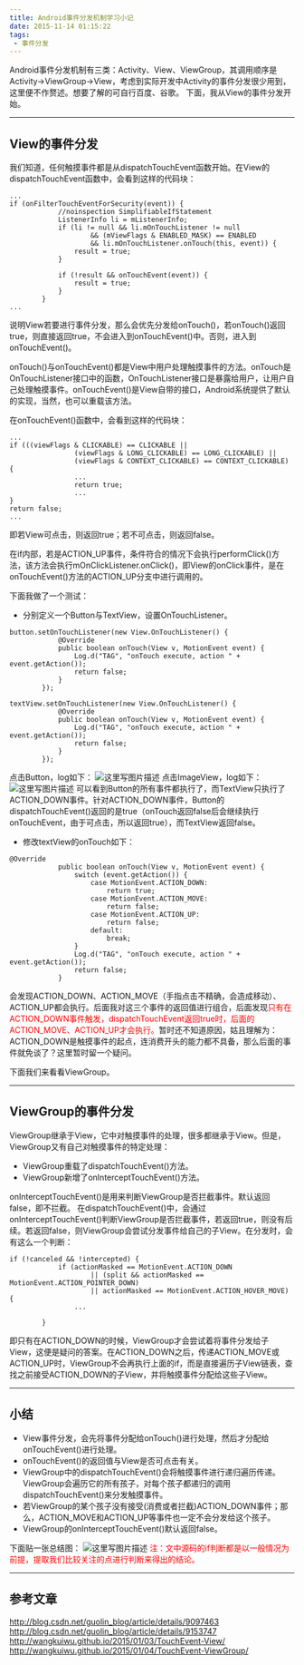 ```yaml
---
title: Android事件分发机制学习小记
date: 2015-11-14 01:15:22
tags:
 - 事件分发
---
```


Android事件分发机制有三类：Activity、View、ViewGroup，其调用顺序是Activity->ViewGroup->View，考虑到实际开发中Activity的事件分发很少用到，这里便不作赘述。想要了解的可自行百度、谷歌。
下面，我从View的事件分发开始。

---
## View的事件分发
我们知道，任何触摸事件都是从dispatchTouchEvent函数开始。在View的dispatchTouchEvent函数中，会看到这样的代码块：
```
...
if (onFilterTouchEventForSecurity(event)) {
            //noinspection SimplifiableIfStatement
            ListenerInfo li = mListenerInfo;
            if (li != null && li.mOnTouchListener != null
                    && (mViewFlags & ENABLED_MASK) == ENABLED
                    && li.mOnTouchListener.onTouch(this, event)) {
                result = true;
            }

            if (!result && onTouchEvent(event)) {
                result = true;
            }
        }
...
```
说明View若要进行事件分发，那么会优先分发给onTouch()，若onTouch()返回true，则直接返回true，不会进入到onTouchEvent()中。否则，进入到onTouchEvent()。

<!--more-->

onTouch()与onTouchEvent()都是View中用户处理触摸事件的方法。onTouch是OnTouchListener接口中的函数，OnTouchListener接口是暴露给用户，让用户自己处理触摸事件。onTouchEvent()是View自带的接口，Android系统提供了默认的实现，当然，也可以重载该方法。

在onTouchEvent()函数中，会看到这样的代码块：
```
...
if (((viewFlags & CLICKABLE) == CLICKABLE ||
                (viewFlags & LONG_CLICKABLE) == LONG_CLICKABLE) ||
                (viewFlags & CONTEXT_CLICKABLE) == CONTEXT_CLICKABLE) {
                ...
                return true;
                ...
}
return false;
...
```
即若View可点击，则返回true；若不可点击，则返回false。

在if内部，若是ACTION_UP事件，条件符合的情况下会执行performClick()方法，该方法会执行mOnClickListener.onClick()，即View的onClick事件，是在onTouchEvent()方法的ACTION_UP分支中进行调用的。

下面我做了一个测试：

- 分别定义一个Button与TextView，设置OnTouchListener。
```
button.setOnTouchListener(new View.OnTouchListener() {
            @Override
            public boolean onTouch(View v, MotionEvent event) {
                Log.d("TAG", "onTouch execute, action " + event.getAction());
                return false;
            }
        });

textView.setOnTouchListener(new View.OnTouchListener() {
            @Override
            public boolean onTouch(View v, MotionEvent event) {
                Log.d("TAG", "onTouch execute, action " + event.getAction());
                return false;
            }
        });
```
点击Button，log如下：
![这里写图片描述](https://images-1258496336.cos.ap-chengdu.myqcloud.com/2015/11/touch-event2.png)
点击ImageView，log如下：
![这里写图片描述](https://images-1258496336.cos.ap-chengdu.myqcloud.com/2015/11/touch-event3.png)
可以看到Button的所有事件都执行了，而TextView只执行了ACTION_DOWN事件。针对ACTION_DOWN事件，Button的dispatchTouchEvent()返回的是true（onTouch返回false后会继续执行onTouchEvent，由于可点击，所以返回true），而TextView返回false。

- 修改textView的onTouch如下：
```
@Override
            public boolean onTouch(View v, MotionEvent event) {
                switch (event.getAction()) {
                    case MotionEvent.ACTION_DOWN:
                        return true;
                    case MotionEvent.ACTION_MOVE:
                        return false;
                    case MotionEvent.ACTION_UP:
                        return false;
                    default:
                        break;
                }
                Log.d("TAG", "onTouch execute, action " + event.getAction());
                return false;
            }
```
会发现ACTION_DOWN、ACTION_MOVE（手指点击不精确，会造成移动）、ACTION_UP都会执行。后面我对这三个事件的返回值进行组合，后面发现<font color=red>只有在ACTION_DOWN事件触发，dispatchTouchEvent返回true时，后面的ACTION_MOVE、ACTION_UP才会执行。</font>暂时还不知道原因，姑且理解为：ACTION_DOWN是触摸事件的起点，连消费开头的能力都不具备，那么后面的事件就免谈了？这里暂时留一个疑问。

下面我们来看看ViewGroup。

---
## ViewGroup的事件分发
ViewGroup继承于View，它中对触摸事件的处理，很多都继承于View。但是，ViewGroup又有自己对触摸事件的特定处理：

 - ViewGroup重载了dispatchTouchEvent()方法。
 - ViewGroup新增了onInterceptTouchEvent()方法。

onInterceptTouchEvent()是用来判断ViewGroup是否拦截事件。默认返回false，即不拦截。
在dispatchTouchEvent()中，会通过onInterceptTouchEvent()判断ViewGroup是否拦截事件，若返回true，则没有后续。若返回false，则ViewGroup会尝试分发事件给自己的子View。在分发时，会有这么一个判断：
```
if (!canceled && !intercepted) {
            if (actionMasked == MotionEvent.ACTION_DOWN
                    || (split && actionMasked == MotionEvent.ACTION_POINTER_DOWN)
                    || actionMasked == MotionEvent.ACTION_HOVER_MOVE) {
                ...

        }
```
即只有在ACTION_DOWN的时候，ViewGroup才会尝试着将事件分发给子View，这便是疑问的答案。在ACTION_DOWN之后，传递ACTION_MOVE或ACTION_UP时，ViewGroup不会再执行上面的if，而是直接遍历子View链表，查找之前接受ACTION_DOWN的子View，并将触摸事件分配给这些子View。

---
## 小结

 - View事件分发，会先将事件分配给onTouch()进行处理，然后才分配给onTouchEvent()进行处理。
 - onTouchEvent()的返回值与View是否可点击有关。
 -  ViewGroup中的dispatchTouchEvent()会将触摸事件进行递归遍历传递。ViewGroup会遍历它的所有孩子，对每个孩子都递归的调用dispatchTouchEvent()来分发触摸事件。
 -  若ViewGroup的某个孩子没有接受(消费或者拦截)ACTION_DOWN事件；那么，ACTION_MOVE和ACTION_UP等事件也一定不会分发给这个孩子。
 -  ViewGroup的onInterceptTouchEvent()默认返回false。

下面贴一张总结图：
![这里写图片描述](https://images-1258496336.cos.ap-chengdu.myqcloud.com/2015/11/touch-event1.png)
<font color=red>注：文中源码的if判断都是以一般情况为前提，提取我们比较关注的点进行判断来得出的结论。</font>

---
## 参考文章
http://blog.csdn.net/guolin_blog/article/details/9097463
http://blog.csdn.net/guolin_blog/article/details/9153747
http://wangkuiwu.github.io/2015/01/03/TouchEvent-View/
http://wangkuiwu.github.io/2015/01/04/TouchEvent-ViewGroup/
